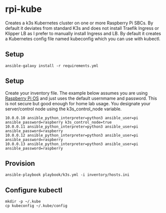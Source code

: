 # rpi-kube
Creates a k3s Kubernetes cluster on one or more Raspberry Pi SBCs. By default 
it deviates from standard K3s and does not install Traefik Ingress or Klipper 
LB as I prefer to manually install Ingress and LB. By default it creates a 
Kubernetes config file named kubeconfig which you can use with kubectl.

## Setup
```shell
ansible-galaxy install -r requirements.yml
```

## Setup
Create your inventory file. The example below assumes you are using 
[Raspberry Pi OS](https://www.raspberrypi.org/software/) and just uses the
default usernmame and password. This is not secure but good enough for home
lab usage. You designate your server/control node using the k3s_control_node
variable.
```dosini
10.0.0.10 ansible_python_interpreter=python3 ansible_user=pi ansible_password=raspberry k3s_control_node=true
10.0.0.11 ansible_python_interpreter=python3 ansible_user=pi ansible_password=raspberry
10.0.0.12 ansible_python_interpreter=python3 ansible_user=pi ansible_password=raspberry
10.0.0.13 ansible_python_interpreter=python3 ansible_user=pi ansible_password=raspberry
```

## Provision
```shell
ansible-playbook playbook/k3s.yml -i inventory/hosts.ini
```

## Configure kubectl
```shell
mkdir -p ~/.kube
cp kubeconfig ~/.kube/config
```
